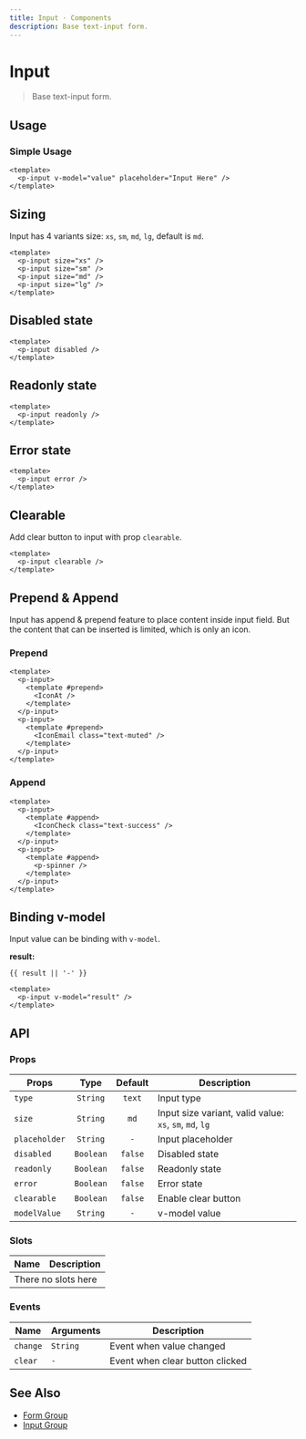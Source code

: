 ```yaml
---
title: Input · Components
description: Base text-input form.
---
```


<script setup>
  import pInput from "./Input.vue"
  import { ref } from "vue-demi"
  import IconAt from '@carbon/icons-vue/lib/at/20'
  import IconCheck from '@carbon/icons-vue/lib/checkmark--filled/20'
  import IconEmail from '@carbon/icons-vue/lib/email/20'
  import PSpinner from '../spinner/Spinner.vue'

  const value  = ref('')
  const result = ref('')
</script>

# Input

> Base text-input form.

## Usage

### Simple Usage

<preview>
  <p-input v-model="value" placeholder="Input Here" />
</preview>

```vue
<template>
  <p-input v-model="value" placeholder="Input Here" />
</template>
```

## Sizing
Input has 4 variants size: `xs`, `sm`, `md`, `lg`, default is `md`.

<preview class="flex-col space-y-3">
  <p-input size="xs" />
  <p-input size="sm" />
  <p-input size="md" />
  <p-input size="lg" />
</preview>

```vue
<template>
  <p-input size="xs" />
  <p-input size="sm" />
  <p-input size="md" />
  <p-input size="lg" />
</template>
```

## Disabled state

<preview class="flex-col space-y-3">
  <p-input disabled />
</preview>

```vue
<template>
  <p-input disabled />
</template>
```

## Readonly state

<preview class="flex-col space-y-3">
  <p-input readonly />
</preview>

```vue
<template>
  <p-input readonly />
</template>
```

## Error state

<preview class="flex-col space-y-3">
  <p-input error />
</preview>

```vue
<template>
  <p-input error />
</template>
```

## Clearable

Add clear button to input with prop `clearable`.

<preview class="flex-col space-y-3">
  <p-input clearable />
</preview>

```vue
<template>
  <p-input clearable />
</template>
```

## Prepend & Append
Input has append & prepend feature to place content inside input field. But the content that can be inserted is limited, which is only an icon.

### Prepend
<preview class="flex-col space-y-3">
  <p-input>
    <template #prepend>
      <IconAt />
    </template>
  </p-input>
  <p-input>
    <template #prepend>
      <IconEmail class="text-muted" />
    </template>
  </p-input>
</preview>

```vue
<template>
  <p-input>
    <template #prepend>
      <IconAt />
    </template>
  </p-input>
  <p-input>
    <template #prepend>
      <IconEmail class="text-muted" />
    </template>
  </p-input>
</template>
```

### Append
<preview class="flex-col space-y-3">
  <p-input>
    <template #append>
      <IconCheck class="text-success" />
    </template>
  </p-input>
  <p-input>
    <template #append>
      <p-spinner />
    </template>
  </p-input>
</preview>

```vue
<template>
  <p-input>
    <template #append>
      <IconCheck class="text-success" />
    </template>
  </p-input>
  <p-input>
    <template #append>
      <p-spinner />
    </template>
  </p-input>
</template>
```

## Binding v-model

Input value can be binding with `v-model`.

<preview>
  <p-input v-model="result" />
</preview>

**result:**

<pre class="truncate"><code>{{ result || '-' }}</code></pre>

```vue
<template>
  <p-input v-model="result" />
</template>
```

## API

### Props

| Props         |   Type    | Default | Description                                             |
|---------------|:---------:|:-------:|---------------------------------------------------------|
| `type`        | `String`  | `text`  | Input type                                              |
| `size`        | `String`  |  `md`   | Input size variant, valid value: `xs`, `sm`, `md`, `lg` |
| `placeholder` | `String`  |   `-`   | Input placeholder                                       |
| `disabled`    | `Boolean` | `false` | Disabled state                                          |
| `readonly`    | `Boolean` | `false` | Readonly state                                          |
| `error`       | `Boolean` | `false` | Error state                                             |
| `clearable`   | `Boolean` | `false` | Enable clear button                                     |
| `modelValue`  | `String`  |   `-`   | v-model value                                           |

### Slots

<table>
  <thead>
    <tr>
      <th>Name</th>
      <th>Description</th>
    </tr>
  </thead>
  <tbody>
    <tr>
      <td colspan="2" class="text-center">There no slots here</td>
    </tr>
  </tbody>
</table>

### Events

| Name     | Arguments | Description                     |
|----------|-----------|---------------------------------|
| `change` | `String`  | Event when value changed        |
| `clear`  | `-`       | Event when clear button clicked |

## See Also

- [Form Group](/components/form-group/)
- [Input Group](/components/input-group/)

